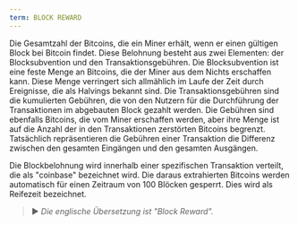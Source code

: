 ```yaml
---
term: BLOCK REWARD
---
```


Die Gesamtzahl der Bitcoins, die ein Miner erhält, wenn er einen gültigen Block bei Bitcoin findet. Diese Belohnung besteht aus zwei Elementen: der Blocksubvention und den Transaktionsgebühren. Die Blocksubvention ist eine feste Menge an Bitcoins, die der Miner aus dem Nichts erschaffen kann. Diese Menge verringert sich allmählich im Laufe der Zeit durch Ereignisse, die als Halvings bekannt sind. Die Transaktionsgebühren sind die kumulierten Gebühren, die von den Nutzern für die Durchführung der Transaktionen im abgebauten Block gezahlt werden. Die Gebühren sind ebenfalls Bitcoins, die vom Miner erschaffen werden, aber ihre Menge ist auf die Anzahl der in den Transaktionen zerstörten Bitcoins begrenzt. Tatsächlich repräsentieren die Gebühren einer Transaktion die Differenz zwischen den gesamten Eingängen und den gesamten Ausgängen.

Die Blockbelohnung wird innerhalb einer spezifischen Transaktion verteilt, die als "coinbase" bezeichnet wird. Die daraus extrahierten Bitcoins werden automatisch für einen Zeitraum von 100 Blöcken gesperrt. Dies wird als Reifezeit bezeichnet.

> ► *Die englische Übersetzung ist "Block Reward".*